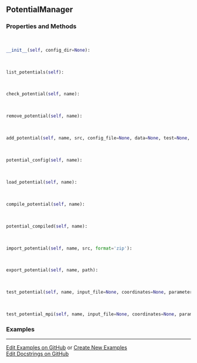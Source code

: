 ## <a id="RynLib.PlzNumbers.PotentialManager.PotentialManager">PotentialManager</a>


### Properties and Methods
<a id="RynLib.PlzNumbers.PotentialManager.PotentialManager.__init__">&nbsp;</a>
```python
__init__(self, config_dir=None): 
```

<a id="RynLib.PlzNumbers.PotentialManager.PotentialManager.list_potentials">&nbsp;</a>
```python
list_potentials(self): 
```

<a id="RynLib.PlzNumbers.PotentialManager.PotentialManager.check_potential">&nbsp;</a>
```python
check_potential(self, name): 
```

<a id="RynLib.PlzNumbers.PotentialManager.PotentialManager.remove_potential">&nbsp;</a>
```python
remove_potential(self, name): 
```

<a id="RynLib.PlzNumbers.PotentialManager.PotentialManager.add_potential">&nbsp;</a>
```python
add_potential(self, name, src, config_file=None, data=None, test=None, **opts): 
```

<a id="RynLib.PlzNumbers.PotentialManager.PotentialManager.potential_config">&nbsp;</a>
```python
potential_config(self, name): 
```

<a id="RynLib.PlzNumbers.PotentialManager.PotentialManager.load_potential">&nbsp;</a>
```python
load_potential(self, name): 
```

<a id="RynLib.PlzNumbers.PotentialManager.PotentialManager.compile_potential">&nbsp;</a>
```python
compile_potential(self, name): 
```

<a id="RynLib.PlzNumbers.PotentialManager.PotentialManager.potential_compiled">&nbsp;</a>
```python
potential_compiled(self, name): 
```

<a id="RynLib.PlzNumbers.PotentialManager.PotentialManager.import_potential">&nbsp;</a>
```python
import_potential(self, name, src, format='zip'): 
```

<a id="RynLib.PlzNumbers.PotentialManager.PotentialManager.export_potential">&nbsp;</a>
```python
export_potential(self, name, path): 
```

<a id="RynLib.PlzNumbers.PotentialManager.PotentialManager.test_potential">&nbsp;</a>
```python
test_potential(self, name, input_file=None, coordinates=None, parameters=None, atoms=None): 
```

<a id="RynLib.PlzNumbers.PotentialManager.PotentialManager.test_potential_mpi">&nbsp;</a>
```python
test_potential_mpi(self, name, input_file=None, coordinates=None, parameters=None, atoms=None, **opts): 
```

### Examples


___

[Edit Examples on GitHub](https://github.com/McCoyGroup/References/edit/gh-pages/Documentation/examples/RynLib/PlzNumbers/PotentialManager/PotentialManager.md) or 
[Create New Examples](https://github.com/McCoyGroup/References/new/gh-pages/?filename=Documentation/examples/RynLib/PlzNumbers/PotentialManager/PotentialManager.md) <br/>
[Edit Docstrings on GitHub](https://github.com/McCoyGroup/RynLib/edit/master/PlzNumbers/PotentialManager.py?message=Update%20Docs)